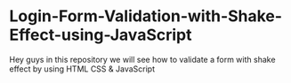 # Login-Form-Validation-with-Shake-Effect-using-JavaScript
Hey guys in this repository we will see how to validate a form with shake effect by using HTML CSS &amp; JavaScript
